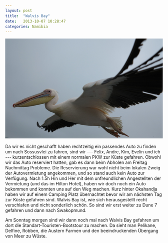 ```yaml
---
layout: post
title:  "Walvis Bay"
date:   2013-10-07 10:28:47
categories: Namibia
---
```


![Pelikan in Walvis Bay](/pics/1310_walvis/pelikan.JPG)

Da wir es nicht geschafft haben rechtzeitig ein passendes Auto zu finden um nach Sossusvlei zu fahren, sind wir --- Felix, Andre, Kim, Evelin und ich --- kurzentschlossen mit einem normalen PKW zur Küste gefahren. Obwohl wir das Auto reserviert hatten, gab es dann beim Abholen am Freitag Nachmittag Probleme. Die Reservierung war wohl nicht beim lokalen Zweig der Autovermietung angekommen, und so stand auch kein Auto zur Verfügung. Nach 1.5h Hin und Her mit dem unfreundlichen Angestellten der Vermietung (und das im Hilton Hotel), haben wir doch noch ein Auto bekommen und konnten uns auf den Weg machen.
Kurz hinter Okahandja haben wir auf einem Camping Platz übernachtet bevor wir am nächsten Tag zur Küste gefahren sind. Walvis Bay ist, wie sich herausgestellt recht verschlafen und nicht sonderlich schön. So sind wir erst weiter zu Dune 7 gefahren und dann nach Swakopmund.

Am Sonntag morgen sind wir dann noch mal nach Walvis Bay gefahren um dort die Standart-Touristen-Bootstour zu machen. Da sieht man Pelikane, Delfine, Robben, die Austern Farmen und den beeindruckenden Übergang von Meer zu Wüste.
